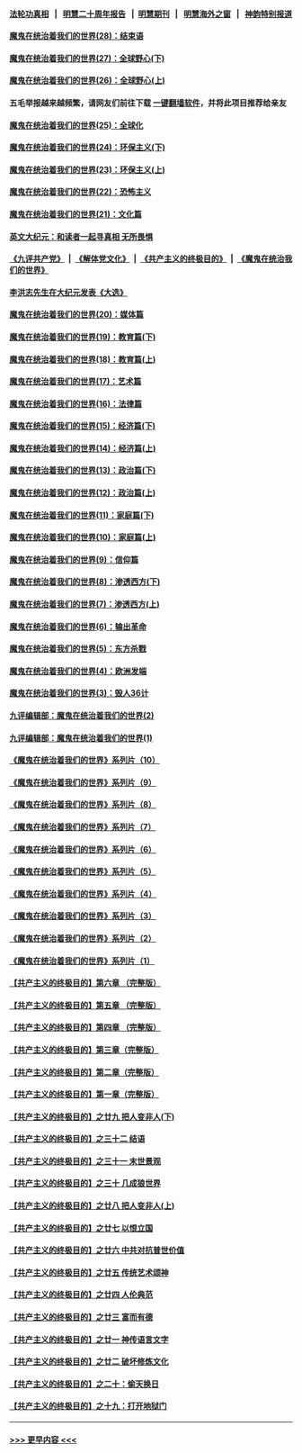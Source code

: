 #### [法轮功真相](https://github.com/gfw-breaker/truth/blob/master/README.md?t=0) &nbsp;&nbsp;|&nbsp;&nbsp; [明慧二十周年报告](https://github.com/gfw-breaker/mh-reports/blob/master/README.md?t=0) &nbsp;&nbsp;|&nbsp;&nbsp;[明慧期刊](https://github.com/gfw-breaker/mh-qikan) &nbsp;&nbsp;|&nbsp;&nbsp; [明慧海外之窗](https://github.com/gfw-breaker/mh-news/blob/master/README.md?t=0) &nbsp;&nbsp;|&nbsp;&nbsp; [神韵特别报道](https://github.com/gfw-breaker/mh-news/blob/master/shenyun.md?t=0)
#### [魔鬼在统治着我们的世界(28)：结束语](../pages/nsc422/n10936246.md?t=06232051) 
#### [魔鬼在统治着我们的世界(27)：全球野心(下)](../pages/nsc422/n10928319.md?t=06232051) 
#### [魔鬼在统治着我们的世界(26)：全球野心(上)](../pages/nsc422/n10900318.md?t=06232051) 
#### 五毛举报越来越频繁，请网友们前往下载 [一键翻墙软件](https://github.com/gfw-breaker/ssr-accounts)，并将此项目推荐给亲友
#### [魔鬼在统治着我们的世界(25)：全球化](../pages/nsc422/n10788205.md?t=06232051) 
#### [魔鬼在统治着我们的世界(24)：环保主义(下)](../pages/nsc422/n10695307.md?t=06232051) 
#### [魔鬼在统治着我们的世界(23)：环保主义(上)](../pages/nsc422/n10688613.md?t=06232051) 
#### [魔鬼在统治着我们的世界(22)：恐怖主义](../pages/nsc422/n10614727.md?t=06232051) 
#### [魔鬼在统治着我们的世界(21)：文化篇](../pages/nsc422/n10597706.md?t=06232051) 
#### [英文大纪元：和读者一起寻真相 无所畏惧](../pages/nsc422/n12542027.md?t=06232051) 
#### [《九评共产党》](https://github.com/begood0513/9ping.md/blob/master/README.md) &nbsp;|&nbsp; [《解体党文化》](../../../../jtdwh.md/blob/master/README.md)  &nbsp;|&nbsp; [《共产主义的终极目的》](../../../../gczydzjmd.md/blob/master/README.md) &nbsp;|&nbsp; [《魔鬼在统治我们的世界》](../../../../mgztzwmdsj.md/blob/master/README.md) 
#### [李洪志先生在大纪元发表《大选》](../pages/nsc422/n12534746.md?t=06232051) 
#### [魔鬼在统治着我们的世界(20)：媒体篇](../pages/nsc422/n10586579.md?t=06232051) 
#### [魔鬼在统治着我们的世界(19)：教育篇(下)](../pages/nsc422/n10564808.md?t=06232051) 
#### [魔鬼在统治着我们的世界(18)：教育篇(上)](../pages/nsc422/n10526970.md?t=06232051) 
#### [魔鬼在统治着我们的世界(17)：艺术篇](../pages/nsc422/n10499093.md?t=06232051) 
#### [魔鬼在统治着我们的世界(16)：法律篇](../pages/nsc422/n10485969.md?t=06232051) 
#### [魔鬼在统治着我们的世界(15)：经济篇(下)](../pages/nsc422/n10469975.md?t=06232051) 
#### [魔鬼在统治着我们的世界(14)：经济篇(上)](../pages/nsc422/n10457370.md?t=06232051) 
#### [魔鬼在统治着我们的世界(13)：政治篇(下)](../pages/nsc422/n10448270.md?t=06232051) 
#### [魔鬼在统治着我们的世界(12)：政治篇(上)](../pages/nsc422/n10444576.md?t=06232051) 
#### [魔鬼在统治着我们的世界(11)：家庭篇(下)](../pages/nsc422/n10440961.md?t=06232051) 
#### [魔鬼在统治着我们的世界(10)：家庭篇(上)](../pages/nsc422/n10435448.md?t=06232051) 
#### [魔鬼在统治着我们的世界(9)：信仰篇](../pages/nsc422/n10432159.md?t=06232051) 
#### [魔鬼在统治着我们的世界(8)：渗透西方(下)](../pages/nsc422/n10429603.md?t=06232051) 
#### [魔鬼在统治着我们的世界(7)：渗透西方(上)](../pages/nsc422/n10426013.md?t=06232051) 
#### [魔鬼在统治着我们的世界(6)：输出革命](../pages/nsc422/n10421536.md?t=06232051) 
#### [魔鬼在统治着我们的世界(5)：东方杀戮](../pages/nsc422/n10417707.md?t=06232051) 
#### [魔鬼在统治着我们的世界(4)：欧洲发端](../pages/nsc422/n10414890.md?t=06232051) 
#### [魔鬼在统治着我们的世界(3)：毁人36计](../pages/nsc422/n10411583.md?t=06232051) 
#### [九评编辑部：魔鬼在统治着我们的世界(2)](../pages/nsc422/n10410036.md?t=06232051) 
#### [九评编辑部：魔鬼在统治着我们的世界(1)](../pages/nsc422/n10406825.md?t=06232051) 
#### [《魔鬼在统治着我们的世界》系列片（10）](../pages/nsc422/n12292670.md?t=06232051) 
#### [《魔鬼在统治着我们的世界》系列片（9）](../pages/nsc422/n12290859.md?t=06232051) 
#### [《魔鬼在统治着我们的世界》系列片（8）](../pages/nsc422/n12287445.md?t=06232051) 
#### [《魔鬼在统治着我们的世界》系列片（7）](../pages/nsc422/n12283425.md?t=06232051) 
#### [《魔鬼在统治着我们的世界》系列片（6）](../pages/nsc422/n12282314.md?t=06232051) 
#### [《魔鬼在统治着我们的世界》系列片（5）](../pages/nsc422/n12281419.md?t=06232051) 
#### [《魔鬼在统治着我们的世界》系列片（4）](../pages/nsc422/n12274024.md?t=06232051) 
#### [《魔鬼在统治着我们的世界》系列片（3）](../pages/nsc422/n12271322.md?t=06232051) 
#### [《魔鬼在统治着我们的世界》系列片（2）](../pages/nsc422/n12269049.md?t=06232051) 
#### [《魔鬼在统治着我们的世界》系列片（1）](../pages/nsc422/n12267575.md?t=06232051) 
#### [【共产主义的终极目的】第六章 （完整版）](../pages/nsc422/n11428913.md?t=06232051) 
#### [【共产主义的终极目的】第五章 （完整版）](../pages/nsc422/n11428912.md?t=06232051) 
#### [【共产主义的终极目的】第四章 （完整版）](../pages/nsc422/n11428907.md?t=06232051) 
#### [【共产主义的终极目的】第三章（完整版）](../pages/nsc422/n11428848.md?t=06232051) 
#### [【共产主义的终极目的】第二章（完整版）](../pages/nsc422/n11428831.md?t=06232051) 
#### [【共产主义的终极目的】第一章（完整版）](../pages/nsc422/n11417651.md?t=06232051) 
#### [【共产主义的终极目的】之廿九 把人变非人(下)](../pages/nsc422/n11344140.md?t=06232051) 
#### [【共产主义的终极目的】之三十二 结语](../pages/nsc422/n11360535.md?t=06232051) 
#### [【共产主义的终极目的】之三十一 末世景观](../pages/nsc422/n11351129.md?t=06232051) 
#### [【共产主义的终极目的】之三十 几成狼世界](../pages/nsc422/n11348280.md?t=06232051) 
#### [【共产主义的终极目的】之廿八 把人变非人(上)](../pages/nsc422/n11340492.md?t=06232051) 
#### [【共产主义的终极目的】之廿七 以恨立国](../pages/nsc422/n11336944.md?t=06232051) 
#### [【共产主义的终极目的】之廿六 中共对抗普世价值](../pages/nsc422/n11324785.md?t=06232051) 
#### [【共产主义的终极目的】之廿五 传统艺术颂神](../pages/nsc422/n11296396.md?t=06232051) 
#### [【共产主义的终极目的】之廿四 人伦典范](../pages/nsc422/n11296397.md?t=06232051) 
#### [【共产主义的终极目的】之廿三 富而有德](../pages/nsc422/n11283598.md?t=06232051) 
#### [【共产主义的终极目的】之廿一 神传语言文字](../pages/nsc422/n11263265.md?t=06232051) 
#### [【共产主义的终极目的】之廿二 破坏修炼文化](../pages/nsc422/n11245728.md?t=06232051) 
#### [【共产主义的终极目的】之二十：偷天换日](../pages/nsc422/n11238846.md?t=06232051) 
#### [【共产主义的终极目的】之十九：打开地狱门](../pages/nsc422/n11206376.md?t=06232051) 

----
#### [ >>> 更早内容 <<< ](../indexes/nsc422-earlier.md)
